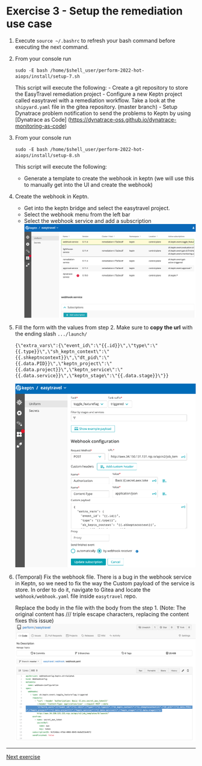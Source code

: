 # Exercise 3 - Setup the remediation use case

 1. Execute ```source ~/.bashrc``` to refresh your bash command before executing the next command.
 1. From your console run 
      ```(bash)
      sudo -E bash /home/$shell_user/perform-2022-hot-aiops/install/setup-7.sh 
      ```
      This script will execute the following:
         - Create a git repository to store the EasyTravel remediation project
         - Configure a new Keptn project called easytravel with a remediation workflow.
         Take a look at the ```shipyard.yaml``` file in the gitea repository. (master branch)
         - Setup Dynatrace problem notification to send the problems to Keptn by using [Dynatrace as Code] (https://dynatrace-oss.github.io/dynatrace-monitoring-as-code)

 1. From your console run 
      ```(bash)
      sudo -E bash /home/$shell_user/perform-2022-hot-aiops/install/setup-8.sh 
      ```
      This script will execute the following:
      - Generate a template to create the webhook in keptn (we will use this to manually get into the UI and create the webhook)

 1. Create the webhook in Keptn.
      - Get into the keptn bridge and select the easytravel project. 
      - Select the webhook menu from the left bar 
      - Select the webhook service and add a subscription 
      ![webhook](./images/webhook-service.png)

1. Fill the form with the values from step 2. Make sure to **copy the url** with the ending slash `.../launch/`
   
   ```
   {\"extra_vars\":{\"event_id\":\"{{.id}}\",\"type\":\"{{.type}}\",\"sh_keptn_context\":\"{{.shkeptncontext}}\",\"dt_pid\":\"{{.data.PID}}\",\"keptn_project\":\"{{.data.project}}\",\"keptn_service\":\"{{.data.service}}\",\"keptn_stage\":\"{{.data.stage}}\"}}
   ```   
   ![webhook-content](./images/webhook-content.png)

1. (Temporal) Fix the webhook file. 
   There is a bug in the webhook service in Keptn, so we need to fix the way the Custom payload of the service is store. In order to do it, navigate to Gitea and locate the `webhook/webhook.yaml` file inside `easytravel` repo.

   Replace the body in the file with the body from the step 1. (Note: The original content has /// triple escape characters,  replacing the content fixes this issue)
   ![webhook-body](./images/webhook-body.png)
---
[Next exercise](./exercise-4.md)